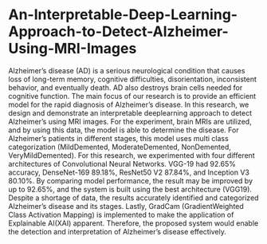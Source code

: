 # An-Interpretable-Deep-Learning-Approach-to-Detect-Alzheimer-Using-MRI-Images

Alzheimer’s disease (AD) is a serious neurological condition that causes loss of long-term memory, cognitive
difficulties, disorientation, inconsistent behavior, and eventually
death. AD also destroys brain cells needed for cognitive function.
The main focus of our research is to provide an efficient
model for the rapid diagnosis of Alzheimer’s disease. In this
research, we design and demonstrate an interpretable deeplearning approach to detect Alzheimer’s using MRI images. For
the experiment, brain MRIs are utilized, and by using this data,
the model is able to determine the disease. For Alzheimer’s
patients in different stages, this model uses multi class categorization (MildDemented, ModerateDemented, NonDemented,
VeryMildDemented). For this research, we experimented with
four different architectures of Convolutional Neural Networks.
VGG-19 had 92.65% accuracy, DenseNet-169 89.18%, ResNet50 V2 87.84%, and Inception V3 80.10%. By comparing model
performance, the result may be improved by up to 92.65%, and
the system is built using the best architecture (VGG19). Despite a
shortage of data, the results accurately identified and categorized
Alzheimer’s disease and its stages. Lastly, GradCam (GradientWeighted Class Activation Mapping) is implemented to make
the application of Explainable AI(XAI) apparent. Therefore, the
proposed system would enable the detection and interpretation
of Alzheimer’s disease effectively.
